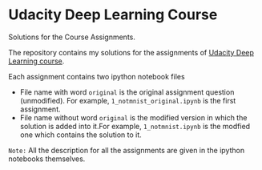 # Udacity Deep Learning Course

Solutions for the Course Assignments.

The repository contains my solutions for the assignments of [Udacity Deep Learning course](https://www.udacity.com/course/deep-learning--ud730).

Each assignment contains two ipython notebook files
* File name with word ```original``` is the original assignment question (unmodified). For example, ```1_notmnist_original.ipynb``` is the first assignment.
* File name without word ```original``` is the modified version in which the solution is added into it.For example, ```1_notmnist.ipynb``` is the modfied one which contains the solution to it.

```Note:``` All the description for all the assignments are given in the ipython notebooks themselves.
